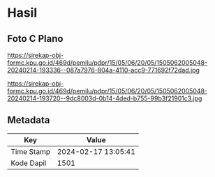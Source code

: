# Hasil

## Foto C Plano

https://sirekap-obj-formc.kpu.go.id/469d/pemilu/pdpr/15/05/06/20/05/1505062005048-20240214-193336--087a7976-804a-4110-acc9-771692f72dad.jpg

https://sirekap-obj-formc.kpu.go.id/469d/pemilu/pdpr/15/05/06/20/05/1505062005048-20240214-193720--9dc8003d-0b14-4ded-b755-99b3f21901c3.jpg


## Metadata

| Key        | Value               |
| ---------- | ------------------- |
| Time Stamp | 2024-02-17 13:05:41 |
| Kode Dapil | 1501                |



